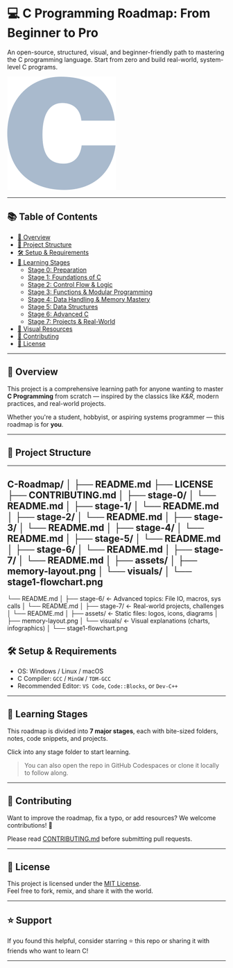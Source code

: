 # 💻 C Programming Roadmap: From Beginner to Pro

An open-source, structured, visual, and beginner-friendly path to mastering the C programming language. Start from zero and build real-world, system-level C programs.

![C Programming Banner](./assets/banner.png) <!-- Optional: Add your own image -->

---

## 📚 Table of Contents

- [🚀 Overview](#-overview)
- [📁 Project Structure](#-project-structure)
- [🛠️ Setup & Requirements](#️-setup--requirements)
- [🧠 Learning Stages](#-learning-stages)
  - [Stage 0: Preparation](./stage-0/)
  - [Stage 1: Foundations of C](./stage-1/)
  - [Stage 2: Control Flow & Logic](./stage-2/)
  - [Stage 3: Functions & Modular Programming](./stage-3/)
  - [Stage 4: Data Handling & Memory Mastery](./stage-4/)
  - [Stage 5: Data Structures](./stage-5/)
  - [Stage 6: Advanced C](./stage-6/)
  - [Stage 7: Projects & Real-World](./stage-7/)
- [📸 Visual Resources](./visuals/)
- [💬 Contributing](#-contributing)
- [📄 License](#-license)

---

## 🚀 Overview

This project is a comprehensive learning path for anyone wanting to master **C Programming** from scratch — inspired by the classics like *K&R*, modern practices, and real-world projects.

Whether you're a student, hobbyist, or aspiring systems programmer — this roadmap is for **you**.

---

## 📁 Project Structure


---
C-Roadmap/
│
├── README.md
├── LICENSE
├── CONTRIBUTING.md
│
├── stage-0/
│   └── README.md
│
├── stage-1/
│   └── README.md
│
├── stage-2/
│   └── README.md
│
├── stage-3/
│   └── README.md
│
├── stage-4/
│   └── README.md
│
├── stage-5/
│   └── README.md
│
├── stage-6/
│   └── README.md
│
├── stage-7/
│   └── README.md
│
├── assets/
│   ├── memory-layout.png
│   └── visuals/
│       └── stage1-flowchart.png
---
   └── README.md
│
├── stage-6/                  ← Advanced topics: File IO, macros, sys calls
│   └── README.md
│
├── stage-7/                  ← Real-world projects, challenges
│   └── README.md
│
├── assets/                   ← Static files: logos, icons, diagrams
│   ├── memory-layout.png
│   └── visuals/              ← Visual explanations (charts, infographics)
│       └── stage1-flowchart.png






## 🛠️ Setup & Requirements

- OS: Windows / Linux / macOS
- C Compiler: `GCC` / `MinGW` / `TDM-GCC`
- Recommended Editor: `VS Code`, `Code::Blocks`, or `Dev-C++`

---

## 🧠 Learning Stages

This roadmap is divided into **7 major stages**, each with bite-sized folders, notes, code snippets, and projects.

Click into any stage folder to start learning.

> You can also open the repo in GitHub Codespaces or clone it locally to follow along.

---

## 💬 Contributing

Want to improve the roadmap, fix a typo, or add resources?
We welcome contributions! 🙌

Please read [CONTRIBUTING.md](./CONTRIBUTING.md) before submitting pull requests.

---

## 📄 License

This project is licensed under the [MIT License](./LICENSE).  
Feel free to fork, remix, and share it with the world.

---

## ⭐ Support

If you found this helpful, consider starring ⭐ this repo or sharing it with friends who want to learn C!

---

